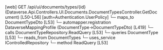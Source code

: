 [web] GET /api/ui/documents/types/{id}  (Dataverse.Api.Controllers.UI.Documents.DocumentTypesController.GetDocument)  [L50–L56] [auth=Authentication.UserPolicy]
  └─ maps_to DocumentTypeDto [L53]
    └─ automapper.registration DataverseMappingProfile (DocumentType->DocumentTypeDto) [L419]
  └─ calls DocumentTypeRepository.ReadQuery [L53]
  └─ queries DocumentType [L53]
    └─ reads_from DocumentTypes
  └─ uses_service IControlledRepository<DocumentType>
    └─ method ReadQuery [L53]

